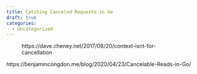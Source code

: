 ```yaml
---
title: Catching Canceled Requests in Go
draft: true
categories:
  - Uncategorized
---
```


<figure class="wp-block-embed-wordpress wp-block-embed is-type-wp-embed is-provider-dave-cheney">

<div class="wp-block-embed__wrapper">
  https://dave.cheney.net/2017/08/20/context-isnt-for-cancellation
</div></figure>

<div>
  https://benjamincongdon.me/blog/2020/04/23/Cancelable-Reads-in-Go/
</div>
